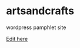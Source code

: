 # artsandcrafts
wordpress pamphlet site

[Edit here](https://diy-pwa.com/~/gh/jenk4410/artsandcrafts)
